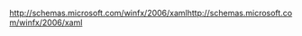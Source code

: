 <span data-ttu-id="5a285-101">http://schemas.microsoft.com/winfx/2006/xaml</span><span class="sxs-lookup"><span data-stu-id="5a285-101">http://schemas.microsoft.com/winfx/2006/xaml</span></span>